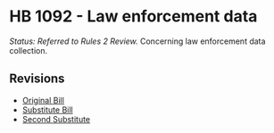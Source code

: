# HB 1092 - Law enforcement data
*Status: Referred to Rules 2 Review.*
Concerning law enforcement data collection.

## Revisions
* [Original Bill](1/)
* [Substitute Bill](S/)
* [Second Substitute](S2/)
